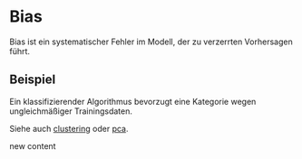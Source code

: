 # Bias

Bias ist ein systematischer Fehler im Modell, der zu verzerrten Vorhersagen führt.

## Beispiel

Ein klassifizierender Algorithmus bevorzugt eine Kategorie wegen ungleichmäßiger Trainingsdaten.

Siehe auch [clustering](clustering.html) oder [pca](pca.html).

new content